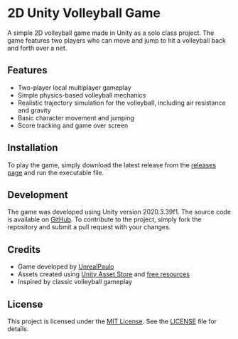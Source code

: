 # 2D Unity Volleyball Game

A simple 2D volleyball game made in Unity as a solo class project. The game features two players who can move and jump to hit a volleyball back and forth over a net.

## Features

* Two-player local multiplayer gameplay
* Simple physics-based volleyball mechanics
* Realistic trajectory simulation for the volleyball, including air resistance and gravity
* Basic character movement and jumping
* Score tracking and game over screen

## Installation

To play the game, simply download the latest release from the [releases page](https://github.com/PaulHaardt/Volleyball/releases) and run the executable file.

## Development

The game was developed using Unity version 2020.3.39f1. The source code is available on [GitHub](https://github.com/PaulHaardt/Volleyball). To contribute to the project, simply fork the repository and submit a pull request with your changes.

## Credits

* Game developed by [UnrealPaulo](https://github.com/PaulHaardt)
* Assets created using [Unity Asset Store](https://assetstore.unity.com/) and [free resources](https://www.google.com/search?q=free+game+assets)
* Inspired by classic volleyball gameplay

## License

This project is licensed under the [MIT License](https://opensource.org/licenses/MIT). See the [LICENSE](LICENSE) file for details.
